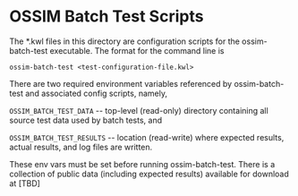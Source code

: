 # OSSIM Batch Test Scripts

The *.kwl files in this directory are configuration scripts for the ossim-batch-test executable. The format for the command line is
```
ossim-batch-test <test-configuration-file.kwl>
```
There are two required environment variables referenced by ossim-batch-test and associated config scripts, namely, 

`OSSIM_BATCH_TEST_DATA` -- top-level (read-only) directory containing all source test data used by batch tests, and 

`OSSIM_BATCH_TEST_RESULTS` -- location (read-write) where expected results, actual results, and log files are written.

These env vars must be set before running ossim-batch-test. There is a collection of public data (including expected results) available for download at [TBD]
